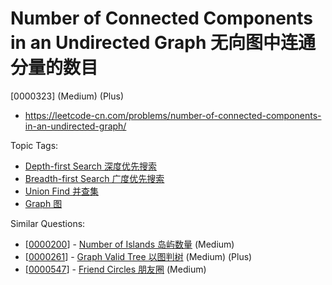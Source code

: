 # Number of Connected Components in an Undirected Graph 无向图中连通分量的数目

[0000323] (Medium) (Plus)

- https://leetcode-cn.com/problems/number-of-connected-components-in-an-undirected-graph/

Topic Tags:

- [Depth-first Search 深度优先搜索](https://leetcode-cn.com/tag/depth-first-search/)
- [Breadth-first Search 广度优先搜索](https://leetcode-cn.com/tag/breadth-first-search/)
- [Union Find 并查集](https://leetcode-cn.com/tag/union-find/)
- [Graph 图](https://leetcode-cn.com/tag/graph/)

Similar Questions:

- [[0000200](https://leetcode-cn.com/problems/number-of-islands/)] - [Number of Islands 岛屿数量](./0000200.number-of-islands.md) (Medium)
- [[0000261](https://leetcode-cn.com/problems/graph-valid-tree/)] - [Graph Valid Tree 以图判树](./0000261.graph-valid-tree.md) (Medium) (Plus)
- [[0000547](https://leetcode-cn.com/problems/friend-circles/)] - [Friend Circles 朋友圈](./0000547.friend-circles.md) (Medium)
